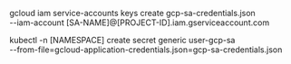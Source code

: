 gcloud iam service-accounts keys create gcp-sa-credentials.json \
  --iam-account [SA-NAME]@[PROJECT-ID].iam.gserviceaccount.com
  
  
kubectl -n [NAMESPACE] create secret generic user-gcp-sa \
  --from-file=gcloud-application-credentials.json=gcp-sa-credentials.json